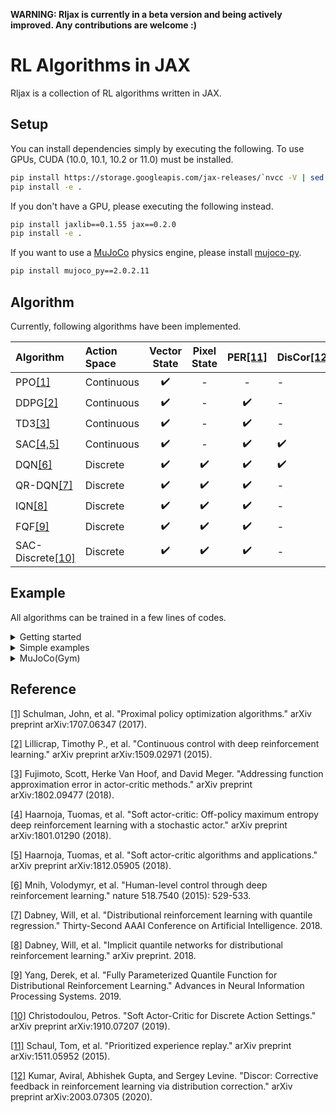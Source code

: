 **WARNING: Rljax is currently in a beta version and being actively improved. Any contributions are welcome :)**

# RL Algorithms in JAX
Rljax is a collection of RL algorithms written in JAX.

## Setup
You can install dependencies simply by executing the following. To use GPUs, CUDA (10.0, 10.1, 10.2 or 11.0) must be installed.
```bash
pip install https://storage.googleapis.com/jax-releases/`nvcc -V | sed -En "s/.* release ([0-9]*)\.([0-9]*),.*/cuda\1\2/p"`/jaxlib-0.1.55-`python3 -V | sed -En "s/Python ([0-9]*)\.([0-9]*).*/cp\1\2/p"`-none-manylinux2010_x86_64.whl jax==0.2.0
pip install -e .
```

If you don't have a GPU, please executing the following instead.
```bash
pip install jaxlib==0.1.55 jax==0.2.0
pip install -e .
```

If you want to use a [MuJoCo](http://mujoco.org/) physics engine, please install [mujoco-py](https://github.com/openai/mujoco-py).
```bash
pip install mujoco_py==2.0.2.11
```

## Algorithm
Currently, following algorithms have been implemented.

| **Algorithm** | **Action Space** | **Vector State** | **Pixel State** | **PER**[[11]](#reference) | **DisCor**[[12]](#reference) |
| :--                            | :--                | :--:               | :--:               | :--:                       | - |
| PPO[[1]](#reference)           | Continuous         | :heavy_check_mark: | -                  | -                          | - |
| DDPG[[2]](#reference)          | Continuous         | :heavy_check_mark: | -                  | :heavy_check_mark:         | - |
| TD3[[3]](#reference)           | Continuous         | :heavy_check_mark: | -                  | :heavy_check_mark:         | - |
| SAC[[4,5]](#reference)         | Continuous         | :heavy_check_mark: | -                  | :heavy_check_mark:         | :heavy_check_mark: |
| DQN[[6]](#reference)           | Discrete           | :heavy_check_mark: | :heavy_check_mark: | :heavy_check_mark:         | :heavy_check_mark: |
| QR-DQN[[7]](#reference)        | Discrete           | :heavy_check_mark: | :heavy_check_mark: | :heavy_check_mark:         | - |
| IQN[[8]](#reference)           | Discrete           | :heavy_check_mark: | :heavy_check_mark: | :heavy_check_mark:         | - |
| FQF[[9]](#reference)           | Discrete           | :heavy_check_mark: | :heavy_check_mark: | :heavy_check_mark:         | - |
| SAC-Discrete[[10]](#reference) | Discrete           | :heavy_check_mark: | :heavy_check_mark: | :heavy_check_mark:         | - |

## Example
All algorithms can be trained in a few lines of codes.

<details>
<summary>Getting started</summary>

Here is a quick example of how to train DQN on `CartPole-v0`.

```Python
import gym

from rljax.algorithm import DQN
from rljax.trainer import Trainer

NUM_STEPS = 20000
SEED = 0

env = gym.make("CartPole-v0")
env_test = gym.make("CartPole-v0")

algo = DQN(
    num_steps=NUM_STEPS,
    state_space=env.observation_space,
    action_space=env.action_space,
    seed=SEED,
    batch_size=256,
    start_steps=1000,
    update_interval=1,
    update_interval_target=400,
    eps_decay_steps=0,
    loss_type="l2",
    lr=1e-3,
)

trainer = Trainer(
    env=env,
    env_test=env_test,
    algo=algo,
    log_dir="/tmp/rljax/dqn",
    num_steps=NUM_STEPS,
    eval_interval=1000,
    seed=SEED,
)
trainer.train()
```

</details>

<details>
<summary>Simple examples</summary>

Below shows that our algorithms successfully learning the discrete action environment `CartPole-v0` ([code](https://github.com/ku2482/rljax/blob/master/examples/train_continuous_easy.py)) and the continuous action environment `InvertedPendulum-v2` ([code](https://github.com/ku2482/rljax/blob/master/examples/train_discrete_easy.py)).

<img src="https://user-images.githubusercontent.com/37267851/94993592-08dbf700-05cd-11eb-8bf0-a40f8e0567d0.png" title="CartPole-v0" width=400><img src="https://user-images.githubusercontent.com/37267851/94993625-4fc9ec80-05cd-11eb-8c2d-a0bf0c791086.png" title="InvertedPendulum-v2" width=400>

</details>

<details>
<summary>MuJoCo(Gym)</summary>

I benchmarked my implementations in environments from MuJoCo's `-v3` task suites, following [Spinning Up's benchmarks](https://spinningup.openai.com/en/latest/spinningup/bench.html) ([code](https://github.com/ku2482/rljax/blob/master/examples/train_mujoco.py)).

<img src="https://user-images.githubusercontent.com/37267851/94887999-b0b0d200-04b2-11eb-9a37-7e2b87dfa71a.png" title="HalfCheetah-v3" width=400><img src="https://user-images.githubusercontent.com/37267851/94888002-b1e1ff00-04b2-11eb-87da-243f39d325b6.png" title="Walker2d-v3" width=400>

</details>


## Reference
[[1]](https://arxiv.org/abs/1707.06347) Schulman, John, et al. "Proximal policy optimization algorithms." arXiv preprint arXiv:1707.06347 (2017).

[[2]](https://arxiv.org/abs/1509.02971) Lillicrap, Timothy P., et al. "Continuous control with deep reinforcement learning." arXiv preprint arXiv:1509.02971 (2015).

[[3]](https://arxiv.org/abs/1802.09477) Fujimoto, Scott, Herke Van Hoof, and David Meger. "Addressing function approximation error in actor-critic methods." arXiv preprint arXiv:1802.09477 (2018).

[[4]](https://arxiv.org/abs/1801.01290) Haarnoja, Tuomas, et al. "Soft actor-critic: Off-policy maximum entropy deep reinforcement learning with a stochastic actor." arXiv preprint arXiv:1801.01290 (2018).

[[5]](https://arxiv.org/abs/1812.05905) Haarnoja, Tuomas, et al. "Soft actor-critic algorithms and applications." arXiv preprint arXiv:1812.05905 (2018).

[[6]](https://www.nature.com/articles/nature14236?wm=book_wap_0005) Mnih, Volodymyr, et al. "Human-level control through deep reinforcement learning." nature 518.7540 (2015): 529-533.

[[7]](https://arxiv.org/abs/1710.10044) Dabney, Will, et al. "Distributional reinforcement learning with quantile regression." Thirty-Second AAAI Conference on Artificial Intelligence. 2018.

[[8]](https://arxiv.org/abs/1806.06923) Dabney, Will, et al. "Implicit quantile networks for distributional reinforcement learning." arXiv preprint. 2018.

[[9]](https://arxiv.org/abs/1911.02140) Yang, Derek, et al. "Fully Parameterized Quantile Function for Distributional Reinforcement Learning." Advances in Neural Information Processing Systems. 2019.

[[10]](https://arxiv.org/abs/1910.07207) Christodoulou, Petros. "Soft Actor-Critic for Discrete Action Settings." arXiv preprint arXiv:1910.07207 (2019).

[[11]](https://arxiv.org/abs/1511.05952) Schaul, Tom, et al. "Prioritized experience replay." arXiv preprint arXiv:1511.05952 (2015).

[[12]](https://arxiv.org/abs/2003.07305) Kumar, Aviral, Abhishek Gupta, and Sergey Levine. "Discor: Corrective feedback in reinforcement learning via distribution correction." arXiv preprint arXiv:2003.07305 (2020).

